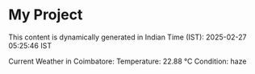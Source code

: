 # My Project

This content is dynamically generated in Indian Time (IST): 2025-02-27 05:25:46 IST


Current Weather in Coimbatore:
Temperature: 22.88 °C
Condition: haze
